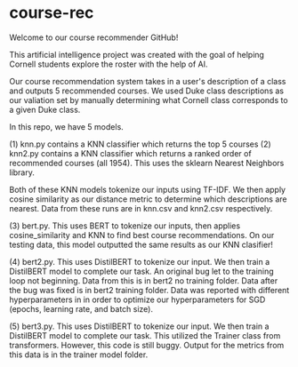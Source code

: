 # course-rec

Welcome to our course recommender GitHub!

This artificial intelligence project was created with the goal of helping
Cornell students explore the roster with the help of AI.

Our course recommendation system takes in a user's description of a class
and outputs 5 recommended courses. We used Duke class descriptions as our valiation
set by manually determining what Cornell class corresponds to a given Duke class.

In this repo, we have 5 models.

(1) knn.py contains a KNN classifier which returns the top 5 courses
(2) knn2.py contains a KNN classifier which returns a ranked order of recommended
courses (all 1954). This uses the sklearn Nearest Neighbors library.

Both of these KNN models tokenize our inputs using TF-IDF. We then apply
cosine similarity as our distance metric to determine which descriptions
are nearest. Data from these runs are in knn.csv and knn2.csv respectively.

(3) bert.py. This uses BERT to tokenize our inputs, then applies cosine_similarity
and KNN to find best course recommendations. On our testing data, this model
outputted the same results as our KNN clasifier!

(4) bert2.py. This uses DistilBERT to tokenize our input. We then train a
DistilBERT model to complete our task. An original bug let to the training loop
not beginning. Data from this is in bert2 no training folder. Data after the bug was
fixed is in bert2 training folder. Data was reported with different hyperparameters in
in order to optimize our hyperparameters for SGD (epochs, learning rate, and batch size).

(5) bert3.py. This uses DistilBERT to tokenize our input. We then train a
DistilBERT model to complete our task. This utilized the Trainer class from
transformers. However, this code is still buggy. Output for the metrics
from this data is in the trainer model folder.
